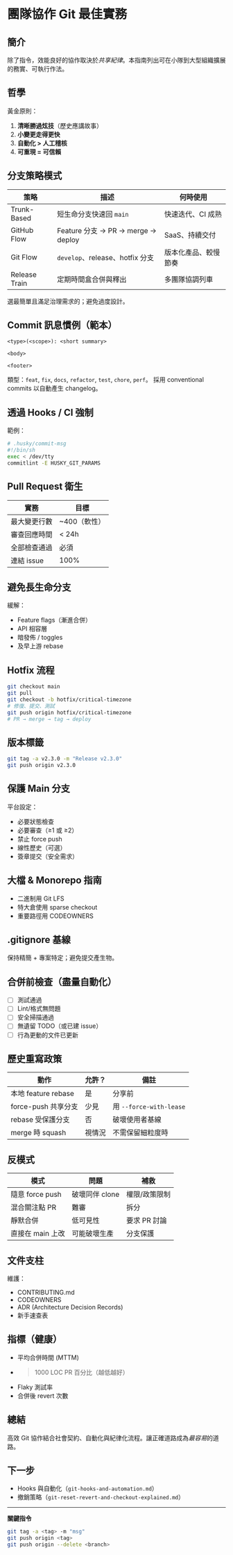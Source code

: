 # 團隊協作 Git 最佳實務

## 簡介
除了指令，效能良好的協作取決於*共享紀律*。本指南列出可在小隊到大型組織擴展的務實、可執行作法。

## 哲學
黃金原則：
1. **清晰勝過炫技**（歷史應講故事）
2. **小變更走得更快**
3. **自動化 > 人工稽核**
4. **可重現 = 可信賴**

## 分支策略模式
| 策略 | 描述 | 何時使用 |
|------|------|----------|
| Trunk-Based | 短生命分支快速回 `main` | 快速迭代、CI 成熟 |
| GitHub Flow | Feature 分支 → PR → merge → deploy | SaaS、持續交付 |
| Git Flow | `develop`、release、hotfix 分支 | 版本化產品、較慢節奏 |
| Release Train | 定期時間盒合併與釋出 | 多團隊協調列車 |

選最簡單且滿足治理需求的；避免過度設計。

## Commit 訊息慣例（範本）
```
<type>(<scope>): <short summary>

<body>

<footer>
```
類型：`feat`, `fix`, `docs`, `refactor`, `test`, `chore`, `perf`。
採用 conventional commits 以自動產生 changelog。

## 透過 Hooks / CI 強制
範例：
```bash
# .husky/commit-msg
#!/bin/sh
exec < /dev/tty
commitlint -E HUSKY_GIT_PARAMS
```

## Pull Request 衛生
| 實務 | 目標 |
|------|------|
| 最大變更行數 | ~400（軟性） |
| 審查回應時間 | < 24h |
| 全部檢查通過 | 必須 |
| 連結 issue | 100% |

## 避免長生命分支
緩解：
- Feature flags（漸進合併）
- API 相容層
- 暗發佈 / toggles
- 及早上游 rebase

## Hotfix 流程
```bash
git checkout main
git pull
git checkout -b hotfix/critical-timezone
# 修復、提交、測試
git push origin hotfix/critical-timezone
# PR → merge → tag → deploy
```

## 版本標籤
```bash
git tag -a v2.3.0 -m "Release v2.3.0"
git push origin v2.3.0
```

## 保護 Main 分支
平台設定：
- 必要狀態檢查
- 必要審查（≥1 或 ≥2）
- 禁止 force push
- 線性歷史（可選）
- 簽章提交（安全需求）

## 大檔 & Monorepo 指南
- 二進制用 Git LFS
- 特大倉使用 sparse checkout
- 重要路徑用 CODEOWNERS

## .gitignore 基線
保持精簡 + 專案特定；避免提交產生物。

## 合併前檢查（盡量自動化）
- [ ] 測試通過
- [ ] Lint/格式無問題
- [ ] 安全掃描通過
- [ ] 無遺留 TODO（或已建 issue）
- [ ] 行為更動的文件已更新

## 歷史重寫政策
| 動作 | 允許？ | 備註 |
|------|--------|------|
| 本地 feature rebase | 是 | 分享前 |
| force-push 共享分支 | 少見 | 用 `--force-with-lease` |
| rebase 受保護分支 | 否 | 破壞使用者基線 |
| merge 時 squash | 視情況 | 不需保留細粒度時 |

## 反模式
| 模式 | 問題 | 補救 |
|------|------|------|
| 隨意 force push | 破壞同伴 clone | 權限/政策限制 |
| 混合關注點 PR | 難審 | 拆分 |
| 靜默合併 | 低可見性 | 要求 PR 討論 |
| 直接在 main 上改 | 可能破壞生產 | 分支保護 |

## 文件支柱
維護：
- CONTRIBUTING.md
- CODEOWNERS
- ADR (Architecture Decision Records)
- 新手速查表

## 指標（健康）
- 平均合併時間 (MTTM)
- >1000 LOC PR 百分比（越低越好）
- Flaky 測試率
- 合併後 revert 次數

## 總結
高效 Git 協作結合社會契約、自動化與紀律化流程。讓正確道路成為*最容易*的道路。

## 下一步
- Hooks 與自動化（`git-hooks-and-automation.md`）
- 撤銷策略（`git-reset-revert-and-checkout-explained.md`）

---
**關鍵指令**
```bash
git tag -a <tag> -m "msg"
git push origin <tag>
git push origin --delete <branch>
```
